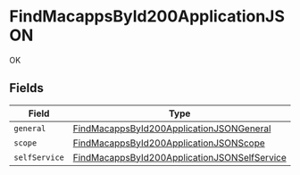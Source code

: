 # FindMacappsById200ApplicationJSON

OK


## Fields

| Field                                                                                                                   | Type                                                                                                                    | Required                                                                                                                | Description                                                                                                             |
| ----------------------------------------------------------------------------------------------------------------------- | ----------------------------------------------------------------------------------------------------------------------- | ----------------------------------------------------------------------------------------------------------------------- | ----------------------------------------------------------------------------------------------------------------------- |
| `general`                                                                                                               | [FindMacappsById200ApplicationJSONGeneral](../../models/operations/findmacappsbyid200applicationjsongeneral.md)         | :heavy_minus_sign:                                                                                                      | N/A                                                                                                                     |
| `scope`                                                                                                                 | [FindMacappsById200ApplicationJSONScope](../../models/operations/findmacappsbyid200applicationjsonscope.md)             | :heavy_minus_sign:                                                                                                      | N/A                                                                                                                     |
| `selfService`                                                                                                           | [FindMacappsById200ApplicationJSONSelfService](../../models/operations/findmacappsbyid200applicationjsonselfservice.md) | :heavy_minus_sign:                                                                                                      | N/A                                                                                                                     |